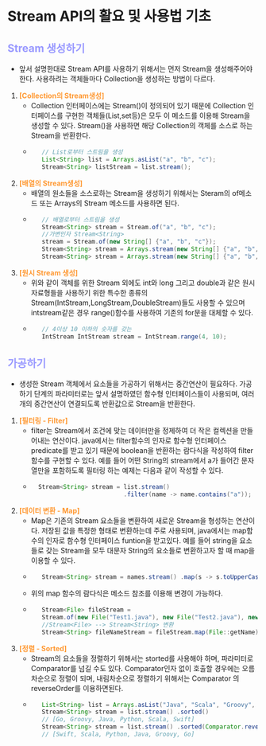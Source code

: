 # Stream API의 활요 및 사용법 기초
## __<span style="color:#9999ff">Stream 생성하기</span>__
- 앞서 설명한대로 Stream API를 사용하기 위해서는 먼저 Stream을 생성해주어야 한다. 사용하려는 객체들마다 Collection을 생성하는 방법이 다르다.
1. __<span style="color:#ff9933">[Collection의 Stream생성]</span>__
   - Collection 인터페이스에는 Stream()이 정의되어 있기 때문에 Collection 인터페이스를 구현한 객체들(List,set등)은 모두 이 메소드를 이용해 Stream을 생성할 수 있다. Stream()을 사용하면 해당 Collection의 객체를 소스로 하는 Stream을 반환한다.
   - ``` java 
        // List로부터 스트림을 생성 
        List<String> list = Arrays.asList("a", "b", "c"); 
        Stream<String> listStream = list.stream();
2. __<span style="color:#ff9933">[배열의 Stream생성]</span>__
   - 배열의 원소들을 소스로하는 Stream을 생성하기 위해서는 Steram의 of메소드 또는 Arrays의 Stream 메소드를 사용하면 된다.
   - ``` java 
        // 배열로부터 스트림을 생성 
        Stream<String> stream = Stream.of("a", "b", "c"); 
        //가변인자 Stream<String> 
        stream = Stream.of(new String[] {"a", "b", "c"}); 
        Stream<String> stream = Arrays.stream(new String[] {"a", "b", "c"}); 
        Stream<String> stream = Arrays.stream(new String[] {"a", "b", "c"}, 0, 3); //end범위 포함 x
3. __<span style="color:#ff9933">[원시 Stream 생성]</span>__
   - 위와 같이 객체를 위한 Stream 외에도 int와 long 그리고 double과 같은 원시 자료형들을 사용하기 위한 특수한 종류의 Stream(IntStream,LongStream,DoubleStream)들도 사용할 수 있으며 intstream같은 경우 range()함수를 사용하여 기존의 for문을 대체할 수 있다.
   - ``` java 
        // 4이상 10 이하의 숫자를 갖는 
        IntStream IntStream stream = IntStream.range(4, 10);
## __<span style="color:#9999ff">가공하기</span>__
- 생성한 Stream 객체에서 요소들을 가공하기 위해서는 중간연산이 필요하다. 가공하기 단계의 파라미터로는 앞서 설명하였던 함수형 인터페이스들이 사용되며, 여러 개의 중간연산이 연결되도록 반환값으로 Stream을 반환한다.
1. __<span style="color:#ff9933">[필터링 - Filter]</span>__
   - filter는 Stream에서 조건에 맞는 데이터만을 정제하여 더 작은 컬렉션을 만들어내는 연산이다. java에서는 filter함수의 인자로 함수형 인터페이스 predicate를 받고 있기 때문에 boolean을 반환하는 람다식을 작성하여 filter함수를 구현할 수 있다. 예를 들어 어떤 String의 stream에서 a가 들어간 문자열만을 포함하도록 필터링 하는 예제는 다음과 같이 작성할 수 있다.
    - ``` java
        Stream<String> stream = list.stream() 
                                .filter(name -> name.contains("a"));
2. __<span style="color:#ff9933">[데이터 변환 - Map]</span>__
   - Map은 기존의 Stream 요소들을 변환하여 새로운 Stream을 형성하는 연산이다. 저장된 값을 특정한 형태로 변환하는데 주로 사용되며, java에서는 map함수의 인자로 함수형 인터페이스 funtion을 받고있다. 예를 들어 string을 요소들로 갖는 Stream을 모두 대문자 String의 요소들로 변환하고자 할 때 map을 이용할 수 있다.
   - ``` java 
        Stream<String> stream = names.stream() .map(s -> s.toUpperCase());
   - 위의 map 함수의 람다식은 메소드 참조를 이용해 변경이 가능하다.
   - ``` java 
        Stream<File> fileStream = 
        Stream.of(new File("Test1.java"), new File("Test2.java"), new File("Test3.java")); 
        //Stream<File> --> Stream<String> 변환 
        Stream<String> fileNameStream = fileStream.map(File::getName);
3. __<span style="color:#ff9933">[정렬 - Sorted]</span>__
   - Stream의 요소들을 정렬하기 위해서는 storted를 사용해야 하며, 파라미터로 Comparator를 넘길 수도 있다. Comparator인자 없이 호출할 경우에는 오름차순으로 정렬이 되며, 내림차순으로 정렬하기 위해서는 Comparator 의 reverseOrder를 이용하면된다.
   - ``` java
        List<String> list = Arrays.asList("Java", "Scala", "Groovy", "Python", "Go", "Swift"); 
        Stream<String> stream = list.stream() .sorted() 
        // [Go, Groovy, Java, Python, Scala, Swift] 
        Stream<String> stream = list.stream() .sorted(Comparator.reverseOrder()) 
        // [Swift, Scala, Python, Java, Groovy, Go]
        
